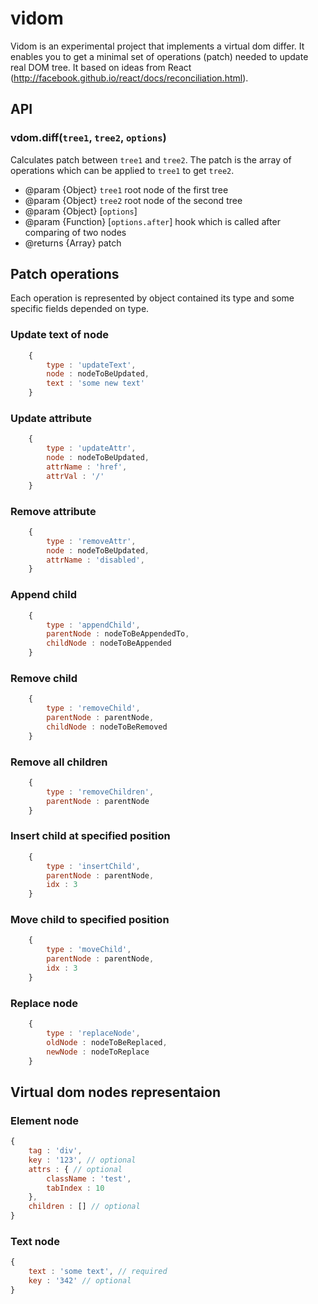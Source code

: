 # vidom

Vidom is an experimental project that implements a virtual dom differ. It enables you to get a minimal set of operations (patch) needed to update real DOM tree. It based on ideas from React (http://facebook.github.io/react/docs/reconciliation.html).

## API

### vdom.diff(`tree1`, `tree2`, `options`)
Calculates patch between `tree1` and `tree2`. The patch is the array of operations which can be applied to `tree1` to get `tree2`.
 * @param {Object} `tree1` root node of the first tree
 * @param {Object} `tree2` root node of the second tree
 * @param {Object} [`options`]
 * @param {Function} [`options.after`] hook which is called after comparing of two nodes
 * @returns {Array} patch
  
## Patch operations
Each operation is represented by object contained its type and some specific fields depended on type.

### Update text of node
```js
    {
        type : 'updateText',
        node : nodeToBeUpdated,
        text : 'some new text'
    }
```

### Update attribute
```js
    {
        type : 'updateAttr',
        node : nodeToBeUpdated,
        attrName : 'href',
        attrVal : '/'
    }
```

### Remove attribute
```js
    {
        type : 'removeAttr',
        node : nodeToBeUpdated,
        attrName : 'disabled',
    }
```

### Append child  
```js
    {
        type : 'appendChild',
        parentNode : nodeToBeAppendedTo,
        childNode : nodeToBeAppended
    }
```

### Remove child
```js
    {
        type : 'removeChild',
        parentNode : parentNode,
        childNode : nodeToBeRemoved
    }
```

### Remove all children
```js
    {
        type : 'removeChildren',
        parentNode : parentNode
    }
```

### Insert child at specified position
```js
    {
        type : 'insertChild',
        parentNode : parentNode,
        idx : 3
    }
```
  
### Move child to specified position
```js
    {
        type : 'moveChild',
        parentNode : parentNode,
        idx : 3
    }
```

### Replace node
```js
    {
        type : 'replaceNode',
        oldNode : nodeToBeReplaced, 
        newNode : nodeToReplace
    }
```
  
## Virtual dom nodes representaion

### Element node
```js
{
    tag : 'div',
    key : '123', // optional
    attrs : { // optional
        className : 'test',
        tabIndex : 10
    },
    children : [] // optional
}
```

### Text node
```js
{
    text : 'some text', // required
    key : '342' // optional
}
```


